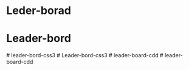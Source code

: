 # Leder-borad
# Leader-bord
#   l e a d e r - b o r d - c s s 3  
 # Leader-bord-css3
#   l e a d e r - b o a r d - c d d  
 #   l e a d e r - b o a r d - c d d  
 
